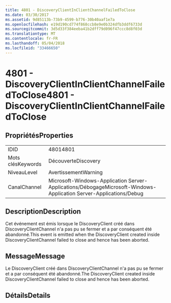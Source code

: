 ```yaml
---
title: 4801 - DiscoveryClientInClientChannelFailedToClose
ms.date: 03/30/2017
ms.assetid: 9d85113b-73b9-4599-b776-30b40aaf1e7a
ms.openlocfilehash: e19d190cd774f868ccb8e9e0b324dfb3ddf6733d
ms.sourcegitcommit: 3d5d33f384eeba41b2dff79d096f47ccc8d8f03d
ms.translationtype: MT
ms.contentlocale: fr-FR
ms.lasthandoff: 05/04/2018
ms.locfileid: "33466650"
---
```

# <a name="4801---discoveryclientinclientchannelfailedtoclose"></a><span data-ttu-id="ae6e6-102">4801 - DiscoveryClientInClientChannelFailedToClose</span><span class="sxs-lookup"><span data-stu-id="ae6e6-102">4801 - DiscoveryClientInClientChannelFailedToClose</span></span>
## <a name="properties"></a><span data-ttu-id="ae6e6-103">Propriétés</span><span class="sxs-lookup"><span data-stu-id="ae6e6-103">Properties</span></span>  
  
|||  
|-|-|  
|<span data-ttu-id="ae6e6-104">ID</span><span class="sxs-lookup"><span data-stu-id="ae6e6-104">ID</span></span>|<span data-ttu-id="ae6e6-105">4801</span><span class="sxs-lookup"><span data-stu-id="ae6e6-105">4801</span></span>|  
|<span data-ttu-id="ae6e6-106">Mots clés</span><span class="sxs-lookup"><span data-stu-id="ae6e6-106">Keywords</span></span>|<span data-ttu-id="ae6e6-107">Découverte</span><span class="sxs-lookup"><span data-stu-id="ae6e6-107">Discovery</span></span>|  
|<span data-ttu-id="ae6e6-108">Niveau</span><span class="sxs-lookup"><span data-stu-id="ae6e6-108">Level</span></span>|<span data-ttu-id="ae6e6-109">Avertissement</span><span class="sxs-lookup"><span data-stu-id="ae6e6-109">Warning</span></span>|  
|<span data-ttu-id="ae6e6-110">Canal</span><span class="sxs-lookup"><span data-stu-id="ae6e6-110">Channel</span></span>|<span data-ttu-id="ae6e6-111">Microsoft-Windows-Application Server-Applications/Débogage</span><span class="sxs-lookup"><span data-stu-id="ae6e6-111">Microsoft-Windows-Application Server-Applications/Debug</span></span>|  
  
## <a name="description"></a><span data-ttu-id="ae6e6-112">Description</span><span class="sxs-lookup"><span data-stu-id="ae6e6-112">Description</span></span>  
 <span data-ttu-id="ae6e6-113">Cet événement est émis lorsque le DiscoveryClient créé dans DiscoveryClientChannel n'a pas pu se fermer et a par conséquent été abandonné.</span><span class="sxs-lookup"><span data-stu-id="ae6e6-113">This event is emitted when the DiscoveryClient created inside DiscoveryClientChannel failed to close and hence has been aborted.</span></span>  
  
## <a name="message"></a><span data-ttu-id="ae6e6-114">Message</span><span class="sxs-lookup"><span data-stu-id="ae6e6-114">Message</span></span>  
 <span data-ttu-id="ae6e6-115">Le DiscoveryClient créé dans DiscoveryClientChannel n'a pas pu se fermer et a par conséquent été abandonné.</span><span class="sxs-lookup"><span data-stu-id="ae6e6-115">The DiscoveryClient created inside DiscoveryClientChannel failed to close and hence has been aborted.</span></span>  
  
## <a name="details"></a><span data-ttu-id="ae6e6-116">Détails</span><span class="sxs-lookup"><span data-stu-id="ae6e6-116">Details</span></span>
